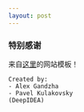 ```yaml
---
layout: post
---
```


### 特别感谢

来自[这里](https://github.com/deepidea/web-presentation)的网站模板！
```
Created by:
- Alex Gandzha
- Pavel Kulakovsky
(DeepIDEA)
```
